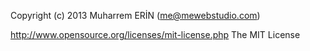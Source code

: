 Copyright (c) 2013 Muharrem ERİN (me@mewebstudio.com)

http://www.opensource.org/licenses/mit-license.php The MIT License